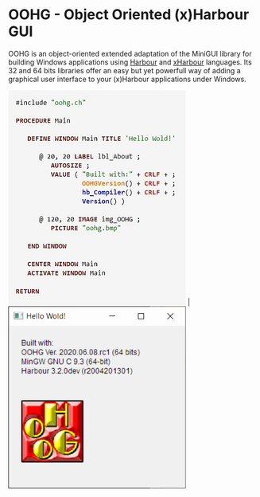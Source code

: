# OOHG - Object Oriented (x)Harbour GUI

OOHG is an object-oriented extended adaptation of the MiniGUI library for building Windows applications using [Harbour](https://harbour.github.io/) and [xHarbour](http://www.xharbour.org/) languages. Its 32 and 64 bits libraries offer an easy but yet powerfull way of adding a graphical user interface to your (x)Harbour applications under Windows.

![](source.png) | ![](hello.png)
